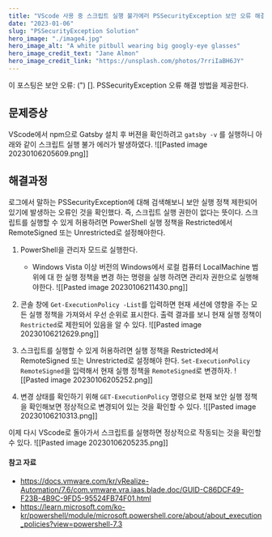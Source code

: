 ```yaml
---
title: "VScode 사용 중 스크립트 실행 불가에러 PSSecurityException 보안 오류 해결 방법"
date: "2023-01-06"
slug: "PSSecurityException Solution"
hero_image: "./image4.jpg"
hero_image_alt: "A white pitbull wearing big googly-eye glasses"
hero_image_credit_text: "Jane Almon"
hero_image_credit_link: "https://unsplash.com/photos/7rriIaBH6JY"
---
```


이 포스팅은 보안 오류: (") []. PSSecurityException 오류 해결 방법을 제공한다.   

## 문제증상
VScode에서 npm으로 Gatsby 설치 후 버젼을 확인하려고 `gatsby -v` 를 실행하니 아래와 같이 스크립트 실행 불가 에러가 발생하였다. 
![[Pasted image 20230106205609.png]]

## 해결과정
로그에서 말하는 PSSecurityException에 대해 검색해보니 보안 실행 정책 제한되어있기에 발생하는 오류인 것을 확인했다. 즉, 스크립트 실행 권한이 없다는 뜻이다.
스크립트를 실행할 수 있게 허용하려면 PowerShell 실행 정책을 Restricted에서 RemoteSigned 또는 Unrestricted로 설정해야한다.

1. PowerShell을 관리자 모드로 실행한다. 
	- Windows Vista 이상 버전의 Windows에서 로컬 컴퓨터 LocalMachine 범위에 대 한 실행 정책을 변경 하는 명령을 실행 하려면 관리자 권한으로 실행해야한다.
![[Pasted image 20230106211430.png]]

2. 콘솔 창에 `Get-ExecutionPolicy -List`를 입력하면 현재 세션에 영향을 주는 모든 실행 정책을 가져와서 우선 순위로 표시한다. 출력 결과를 보니 현재 실행 정책이 `Restricted`로 제한되어 있음을 알 수 있다. 
![[Pasted image 20230106212629.png]]

3. 스크립트를 실행할 수 있게 허용하려면 실행 정책을 Restricted에서 RemoteSigned 또는 Unrestricted로 설정해야 한다. `Set-ExecutionPolicy RemoteSigned`을 입력해서 현재 실행 정책을 `RemoteSigned`로 변경하자.
![[Pasted image 20230106205252.png]]

4. 변경 상태를 확인하기 위해 `GET-ExecutionPolicy` 명령으로 현재 보안 실행 정책을 확인해보면 정상적으로 변경되어 있는 것을 확인할 수 있다.
![[Pasted image 20230106210313.png]]

이제 다시 VScode로 돌아가서 스크립트를 실행하면 정상적으로 작동되는 것을 확인할 수 있다.
![[Pasted image 20230106205235.png]]

#### 참고 자료
-  https://docs.vmware.com/kr/vRealize-Automation/7.6/com.vmware.vra.iaas.blade.doc/GUID-C86DCF49-F23B-4B9C-9FD5-95524FB74F01.html
- https://learn.microsoft.com/ko-kr/powershell/module/microsoft.powershell.core/about/about_execution_policies?view=powershell-7.3